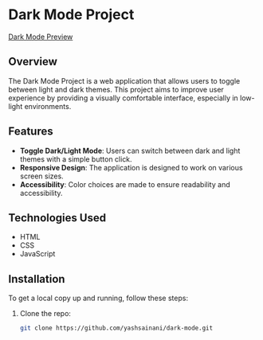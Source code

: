 # Dark Mode Project

[Dark Mode Preview](https://yashsainani.github.io/dark-mode/)

## Overview

The Dark Mode Project is a web application that allows users to toggle between light and dark themes. This project aims to improve user experience by providing a visually comfortable interface, especially in low-light environments.

## Features

- **Toggle Dark/Light Mode**: Users can switch between dark and light themes with a simple button click.
- **Responsive Design**: The application is designed to work on various screen sizes.
- **Accessibility**: Color choices are made to ensure readability and accessibility.

## Technologies Used

- HTML
- CSS
- JavaScript

## Installation

To get a local copy up and running, follow these steps:

1. Clone the repo:
   ```bash
   git clone https://github.com/yashsainani/dark-mode.git
